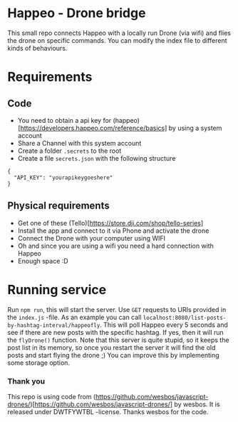 # Happeo - Drone bridge

This small repo connects Happeo with a locally run Drone (via wifi) and flies the drone on specific commands. You can modify the index file to different kinds of behaviours.

# Requirements

## Code

- You need to obtain a api key for (happeo)[https://developers.happeo.com/reference/basics] by using a system account
- Share a Channel with this system account
- Create a folder `.secrets` to the root
- Create a file `secrets.json` with the following structure

```
{
  "API_KEY": "yourapikeygoeshere"
}
```

## Physical requirements

- Get one of these (Tello)[https://store.dji.com/shop/tello-series]
- Install the app and connect to it via Phone and activate the drone
- Connect the Drone with your computer using WIFI
- Oh and since you are using a wifi you need a hard connection with Happeo
- Enough space :D

# Running service

Run `npm run`, this will start the server.
Use `GET` requests to URIs provided in the `index.js` -file. As an example you can call `localhost:8080/list-posts-by-hashtag-interval/happeofly`. This will poll Happeo every 5 seconds and see if there are new posts with the specific hashtag. If yes, then it will run the `flyDrone()` function. Note that this server is quite stupid, so it keeps the post list in its memory, so once you restart the server it will find the old posts and start flying the drone ;) You can improve this by implementing some storage option.

### Thank you

This repo is using code from (https://github.com/wesbos/javascript-drones/)[https://github.com/wesbos/javascript-drones/] by wesbos. It is released under DWTFYWTBL -license. Thanks wesbos for the code.
